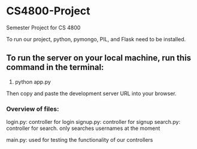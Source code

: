 # CS4800-Project
Semester Project for CS 4800

To run our project, python, pymongo, PIL, and Flask need to be installed.

## To run the server on your local machine, run this command in the terminal:

1. python app.py

Then copy and paste the development server URL into your browser.


### Overview of files:
login.py: controller for login
signup.py: controller for signup
search.py: controller for search. only searches usernames at the moment

main.py: used for testing the functionality of our controllers
